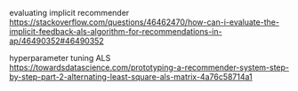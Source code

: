 
evaluating implicit recommender \
https://stackoverflow.com/questions/46462470/how-can-i-evaluate-the-implicit-feedback-als-algorithm-for-recommendations-in-ap/46490352#46490352

hyperparameter tuning ALS \
https://towardsdatascience.com/prototyping-a-recommender-system-step-by-step-part-2-alternating-least-square-als-matrix-4a76c58714a1
